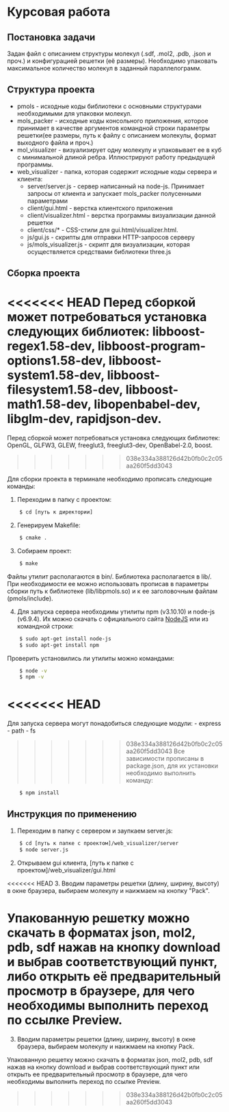 # Курсовая работа

## Постановка задачи
Задан файл с описанием структуры молекул (.sdf, .mol2, .pdb, .json и проч.) и конфигурацией решетки (её размеры). Необходимо упаковать максимальное количество молекул в заданный параллелограмм. 


## Структура проекта

* pmols - исходные коды библиотеки с основными структурами необходимыми для упаковки молекул.
* mols_packer - исходные коды консольного приложения, которое принимает в качестве аргументов командной строки параметры решетки(ее размеры, путь к файлу с описанием молекулы, формат выходного файла и проч.)
* mol_visualizer - визуализирует одну молекулу и упаковывает ее в куб с минимальной длиной ребра. Иллюстрируют работу предыдущей программы.
* web_visualizer - папка, которая содержит исходные коды сервера и клиента:
    - server/server.js - сервер написанный на node-js. Принимает запросы от клиента и запускает mols_packer полусенными параметрами  
    - client/gui.html - верстка клиентского приложения
    - client/visualizer.html - верстка программы визуализации данной решетки
    - client/css/* - CSS-стили для gui.html/visualizer.html.
    - js/gui.js - скрипты для отправки HTTP-запросов серверу
    - js/mols_visualizer.js - скрипт для визуализации, которая осуществляется средствами библиотеки three.js

## Сборка проекта

<<<<<<< HEAD
Перед сборкой может потребоваться установка следующих библиотек: libboost-regex1.58-dev, libboost-program-options1.58-dev, libboost-system1.58-dev, libboost-filesystem1.58-dev, libboost-math1.58-dev, libopenbabel-dev, libglm-dev, rapidjson-dev.
=======
Перед сборкой может потребоваться установка следующих библиотек: OpenGL, GLFW3, GLEW, freeglut3, freeglut3-dev, OpenBabel-2.0, boost.
>>>>>>> 038e334a388126d42b0fb0c2c05aa260f5dd3043


Для сборки проекта в терминале необходимо прописать следующие команды:

1. Переходим в папку с проектом:

```bash
	$ cd [путь к директории]
```

2. Генерируем Makefile:

```bash
	$ cmake .
```


3. Собираем проект:

```bash
	$ make 
```

Файлы утилит располагаются в bin/. Библиотека располагается в lib/. При необходимости ее можно использовать прописав в параметры сборки путь к библиотеке (lib/libpmols.so) и к ее заголовочным файлам (pmols/include).

4. Для запуска сервера необходимы утилиты npm (v3.10.10) и node-js (v6.9.4). Их можно скачать с официального сайта [NodeJS](https://nodejs.org/) или из командной строки:

```bash
	$ sudo apt-get install node-js
	$ sudo apt-get install npm
```

Проверить установились ли утилиты можно командами:

```bash
	$ node -v
	$ npm -v
```


<<<<<<< HEAD
=======
Для запуска сервера могут понадобиться следующие модули:
    - express
    - path
    - fs


>>>>>>> 038e334a388126d42b0fb0c2c05aa260f5dd3043
Все зависимости прописаны в package.json, для их установки необходимо выполнить команду:

```bash
    $ npm install
```

## Инструкция по применению

1. Переходим в папку с сервером и заупкаем server.js:

```bash
    $ cd [путь к папке с проектом]/web_visualizer/server
    $ node server.js
```

2. Открываем gui клиента, [путь к папке с проектом]/web_visualizer/gui.html

<<<<<<< HEAD
3. Вводим параметры решетки (длину, ширину, высоту) в окне браузера, выбираем молекулу и наижмаем на кнопку "Pack".  

Упакованную решетку можно скачать в форматах json, mol2, pdb, sdf нажав на кнопку download и выбрав соответствующий пункт, либо открыть её  предварительный просмотр в браузере, для чего необходимы выполнить переход по ссылке Preview.
=======
3. Вводим параметры решетки (длину, ширину, высоту) в окне браузера, выбираем молекулу и наижмаем на кнопку Pack.  

Упакованную решетку можно скачать в форматах json, mol2, pdb, sdf нажав на кнопку download и выбрав соответствующий пункт или открыть ее предварительный просмотр в браузере, для чего необходимы выполнить переход по ссылке Preview.
>>>>>>> 038e334a388126d42b0fb0c2c05aa260f5dd3043
